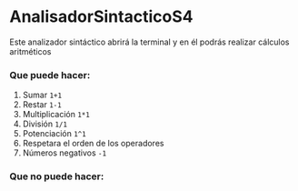 # AnalisadorSintacticoS4

Este analizador sintáctico abrirá la terminal y en él podrás realizar cálculos aritméticos

### Que puede hacer:
1. Sumar ```1+1```
2. Restar ```1-1```
3. Multiplicación ```1*1```
4. División ```1/1```
5. Potenciación ```1^1```
6. Respetara el orden de los operadores
7. Números negativos ```-1```


### Que no puede hacer:
